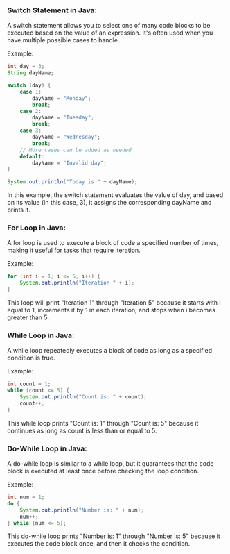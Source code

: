 ### Switch Statement in Java:

A switch statement allows you to select one of many code blocks to be executed based on the value of an expression. It's often used when you have multiple possible cases to handle.

Example:

```java
int day = 3;
String dayName;

switch (day) {
    case 1:
        dayName = "Monday";
        break;
    case 2:
        dayName = "Tuesday";
        break;
    case 3:
        dayName = "Wednesday";
        break;
    // More cases can be added as needed
    default:
        dayName = "Invalid day";
}

System.out.println("Today is " + dayName);

```

In this example, the switch statement evaluates the value of day, and based on its value (in this case, 3), it assigns the corresponding dayName and prints it.

### For Loop in Java:

A for loop is used to execute a block of code a specified number of times, making it useful for tasks that require iteration.

Example:

```java
for (int i = 1; i <= 5; i++) {
    System.out.println("Iteration " + i);
}
```

This loop will print "Iteration 1" through "Iteration 5" because it starts with i equal to 1, increments it by 1 in each iteration, and stops when i becomes greater than 5.

### While Loop in Java:

A while loop repeatedly executes a block of code as long as a specified condition is true.

Example:

```java
int count = 1;
while (count <= 5) {
    System.out.println("Count is: " + count);
    count++;
}
```

This while loop prints "Count is: 1" through "Count is: 5" because it continues as long as count is less than or equal to 5.

### Do-While Loop in Java:

A do-while loop is similar to a while loop, but it guarantees that the code block is executed at least once before checking the loop condition.

Example:

```java
int num = 1;
do {
    System.out.println("Number is: " + num);
    num++;
} while (num <= 5);
```

This do-while loop prints "Number is: 1" through "Number is: 5" because it executes the code block once, and then it checks the condition.
